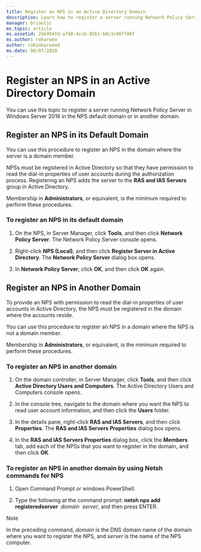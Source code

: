 ```yaml
---
title: Register an NPS in an Active Directory Domain
description: Learn how to register a server running Network Policy Server in Windows Server 2016 in the NPS default domain or in another domain.
manager: brianlic
ms.topic: article
ms.assetid: 2de954fd-a7d8-4cc6-85b1-b0c3c06f788f
ms.author: roharwoo
author: robinharwood
ms.date: 08/07/2020
---
```


# Register an NPS in an Active Directory Domain

You can use this topic to register a server running Network Policy Server in Windows Server 2016 in the NPS default domain or in another domain.

## Register an NPS in its Default Domain

You can use this procedure to register an NPS in the domain where the server is a domain member.

NPSs must be registered in Active Directory so that they have permission to read the dial-in properties of user accounts during the authorization process. Registering an NPS adds the server to the **RAS and IAS Servers** group in Active Directory.

Membership in **Administrators**, or equivalent, is the minimum required to perform these procedures.

### To register an NPS in its default domain


1. On the NPS, in Server Manager, click **Tools**, and then click **Network Policy Server**. The Network Policy Server console opens.

2. Right-click **NPS (Local)**, and then click **Register Server in Active Directory**. The **Network Policy Server** dialog box opens.

3. In **Network Policy Server**, click **OK**, and then click **OK** again.

## Register an NPS in Another Domain

To provide an NPS with permission to read the dial-in properties of user accounts in Active Directory, the NPS must be registered in the domain where the accounts reside.

You can use this procedure to register an NPS in a domain where the NPS is not a domain member.

Membership in **Administrators**, or equivalent, is the minimum required to perform these procedures.

### To register an NPS in another domain

1. On the domain controller, in Server Manager, click **Tools**, and then click **Active Directory Users and Computers**. The Active Directory Users and Computers console opens.

2. In the console tree, navigate to the domain where you want the NPS to read user account information, and then click the **Users** folder.

3. In the details pane, right-click **RAS and IAS Servers**, and then click **Properties**. The **RAS and IAS Servers Properties** dialog box opens.

4. In the **RAS and IAS Servers Properties** dialog box, click the **Members** tab, add each of the NPSs that you want to register in the domain, and then click **OK**.


### To register an NPS in another domain by using Netsh commands for NPS

1. Open Command Prompt or windows PowerShell.

2. Type the following at the command prompt: **netsh nps add registeredserver** &nbsp;*domain* &nbsp;*server*, and then press ENTER.

>[!NOTE]
>In the preceding command, *domain* is the DNS domain name of the domain where you want to register the NPS, and *server* is the name of the NPS computer.

